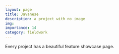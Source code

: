 ```yaml
---
layout: page
title: Javanese
description: a project with no image
img:
importance: 14
category: fieldwork
---
```


Every project has a beautiful feature showcase page.
